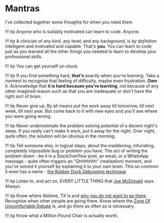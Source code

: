 # Mantras

I've collected together some thoughts for when you need them

!!! tip
    Anyone who is suitably motivated can learn to code. Anyone.
    

!!! tip
    A clinician of any kind, any level, and any background, is *by definition* intelligent and motivated and capable. That's **you**. You can learn to code just as you learned all the other things you needed to learn to develop your professional skills.

!!! tip
    You can get yourself un-stuck.

!!! tip
    If you find something hard, **that's** exactly when you're learning. Take a moment to recognise that feeling of difficulty, maybe even frustration. **Own** it. Acknowledge that **it is hard because you're learning**, not because of any other imagined reason such as that you are inadequate or don't have the right sort of brain. 

!!! tip
    Never give up. By all means put the work away till tomorrow, till next week, till next year. But come back to it with new eyes and you'll see where you were going wrong.

!!! tip
    Never underestimate the problem solving potential of a decent night's sleep. If you really can't make it work, put it away for the night. Over night, quite often, the solution will be obvious in the morning.

!!! tip
    Tell someone else, in logical steps, about the maddening, infuriating, completely impossible bug or problem you have. The act of writing the problem down - be it in a StackOverflow post, an email, or a WhatsApp message - quite often triggers an "Qhhhhhhh" (realisation) moment, and you've solved it yourself by explaining it to your own brain. This so common it even has a name - [the Rubber Duck Debugging technique](https://en.wikipedia.org/wiki/Rubber_duck_debugging)



!!! tip
    Listen to, and act on, EVERY LITTLE THING that [Joe McDonald](https://twitter.com/CompareSoftware) says. Always.

!!! tip
    Know where Abilene, TX is and [why you do not want to go there](https://www.youtube.com/watch?v=uFQ-ukyvAMk). Recognise when other people are going there. Know where the [Zone Of Uncomfortable Debate](https://www.bartoninsights.com/the-zoud/) is, and go there as often as is necessary.

!!! tip
    Know what a Million Pound Chair is actually worth.
